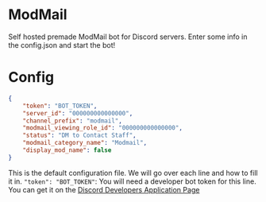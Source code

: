 # ModMail
Self hosted premade ModMail bot for Discord servers. Enter some info in the config.json and start the bot!

# Config
```json
{
    "token": "BOT_TOKEN",
    "server_id": "000000000000000",
    "channel_prefix": "modmail",
    "modmail_viewing_role_id": "000000000000000",
    "status": "DM to Contact Staff",
    "modmail_category_name": "Modmail",
    "display_mod_name": false
}
```
This is the default configuration file. We will go over each line and how to fill it in. 
`"token": "BOT_TOKEN"`: You will need a developer bot token for this line. You can get it on the [Discord Developers Application Page](https://discord.com/developers/applications)
